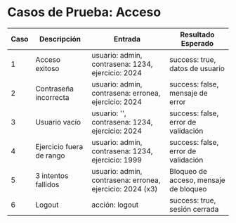 # Casos de Prueba: Acceso

| Caso | Descripción | Entrada | Resultado Esperado |
|------|-------------|---------|-------------------|
| 1 | Acceso exitoso | usuario: admin, contrasena: 1234, ejercicio: 2024 | success: true, datos de usuario |
| 2 | Contraseña incorrecta | usuario: admin, contrasena: erronea, ejercicio: 2024 | success: false, mensaje de error |
| 3 | Usuario vacío | usuario: '', contrasena: 1234, ejercicio: 2024 | success: false, error de validación |
| 4 | Ejercicio fuera de rango | usuario: admin, contrasena: 1234, ejercicio: 1999 | success: false, error de validación |
| 5 | 3 intentos fallidos | usuario: admin, contrasena: erronea, ejercicio: 2024 (x3) | Bloqueo de acceso, mensaje de bloqueo |
| 6 | Logout | acción: logout | success: true, sesión cerrada |
